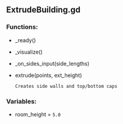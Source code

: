 ## ExtrudeBuilding.gd

### Functions:  
* \_ready()  
  
* \_visualize()  
  
* \_on\_sides\_input(side\_lengths)  
  
* extrude(points, ext\_height)  
  
    ```
    Creates side walls and top/bottom caps
    ```

  
### Variables:  
* room\_height = `5.0`  
  
  
